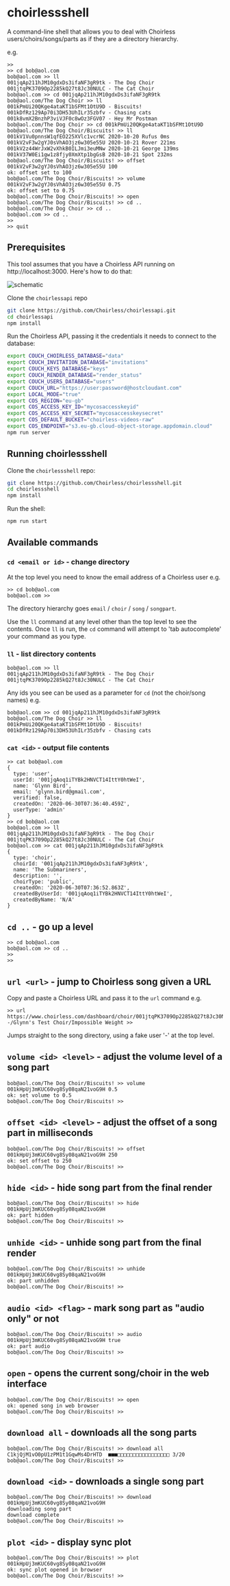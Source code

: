 # choirlessshell

A command-line shell that allows you to deal with Choirless users/choirs/songs/parts as if they are a directory hierarchy.

e.g.

```
>> 
>> cd bob@aol.com
bob@aol.com >> ll
001jqAp211hJM10gdxDs3ifaNF3gR9tk - The Dog Choir
001jtqPK3709Op2285kQ27t8Jc30NULC - The Cat Choir
bob@aol.com >> cd 001jqAp211hJM10gdxDs3ifaNF3gR9tk
bob@aol.com/The Dog Choir >> ll
001kPmUi20QKge4ataKT1bSFMt1OtU9D - Biscuits!
001kDfRz129Ap70i3DH53UhILr35zbfv - Chasing cats
001k8vmX2BnzhP3viVJF0c8wOz3FGV07 - Hey Mr Postman
bob@aol.com/The Dog Choir >> cd 001kPmUi20QKge4ataKT1bSFMt1OtU9D
bob@aol.com/The Dog Choir/Biscuits! >> ll
001kV1Vu0pnnsW1qfEO225XVlc1vcrNC 2020-10-20 Rufus 0ms
001kV2vF3w2gYJ0sVhAO3jz6w305e55U 2020-10-21 Rover 221ms
001kV2z44WrJxW2vXhkB0ILJmi3euMNw 2020-10-21 George 139ms
001kV37W0Ei1gw1z8fjy0XmXtp1bgGsB 2020-10-21 Spot 232ms
bob@aol.com/The Dog Choir/Biscuits! >> offset 001kV2vF3w2gYJ0sVhAO3jz6w305e55U 100
ok: offset set to 100
bob@aol.com/The Dog Choir/Biscuits! >> volume 001kV2vF3w2gYJ0sVhAO3jz6w305e55U 0.75
ok: offset set to 0.75
bob@aol.com/The Dog Choir/Biscuits! >> open
bob@aol.com/The Dog Choir/Biscuits! >> cd ..
bob@aol.com/The Dog Choir >> cd ..
bob@aol.com >> cd ..
>>
>> quit
```

## Prerequisites

This tool assumes that you have a Choirless API running on http://localhost:3000. Here's how to do that:

![schematic](https://github.com/Choirless/choirlessshell/blob/main/choirlessshell.png?raw=true)

Clone the `choirlessapi` repo

```sh
git clone https://github.com/Choirless/choirlessapi.git
cd choirlessapi
npm install
```

Run the Choirless API, passing it the credentials it needs to connect to the database:

```sh
export COUCH_CHOIRLESS_DATABASE="data"
export COUCH_INVITATION_DATABASE="invitations"
export COUCH_KEYS_DATABASE="keys"
export COUCH_RENDER_DATABASE="render_status"
export COUCH_USERS_DATABASE="users"
export COUCH_URL="https://user:password@hostcloudant.com"
export LOCAL_MODE="true"
export COS_REGION="eu-gb"
export COS_ACCESS_KEY_ID="mycosaccesskeyid"
export COS_ACCESS_KEY_SECRET="mycosaccesskeysecret"
export COS_DEFAULT_BUCKET="choirless-videos-raw"
export COS_ENDPOINT="s3.eu-gb.cloud-object-storage.appdomain.cloud"
npm run server
```

## Running choirlessshell

Clone the `choirlessshell` repo:

```sh
git clone https://github.com/Choirless/choirlessshell.git
cd choirlessshell
npm install
```

Run the shell:

```sh
npm run start
```

## Available commands

### `cd <email or id>` - change directory

At the top level you need to know the email address of a Choirless user e.g.

```
>> cd bob@aol.com
bob@aol.com >>
```

The directory hierarchy goes `email` / `choir` / `song` / `songpart`.

Use the `ll` command at any level other than the top level to see the contents. Once `ll` is run, the `cd` command will attempt to 'tab autocomplete' your command as you type.

### `ll` - list directory contents

```
bob@aol.com >> ll
001jqAp211hJM10gdxDs3ifaNF3gR9tk - The Dog Choir
001jtqPK3709Op2285kQ27t8Jc30NULC - The Cat Choir
```

Any ids you see can be used as a parameter for `cd` (not the choir/song names) e.g.

```
bob@aol.com >> cd 001jqAp211hJM10gdxDs3ifaNF3gR9tk
bob@aol.com/The Dog Choir >> ll
001kPmUi20QKge4ataKT1bSFMt1OtU9D - Biscuits!
001kDfRz129Ap70i3DH53UhILr35zbfv - Chasing cats
```
### `cat <id>` - output file contents

```
>> cat bob@aol.com
{
  type: 'user',
  userId: '001jqAoq1iTYBk2HNVCT14IttY0htWeI',
  name: 'Glynn Bird',
  email: 'glynn.bird@gmail.com',
  verified: false,
  createdOn: '2020-06-30T07:36:40.459Z',
  userType: 'admin'
}
>> cd bob@aol.com
bob@aol.com >> ll
001jqAp211hJM10gdxDs3ifaNF3gR9tk - The Dog Choir
001jtqPK3709Op2285kQ27t8Jc30NULC - The Cat Choir
bob@aol.com >> cat 001jqAp211hJM10gdxDs3ifaNF3gR9tk
{
  type: 'choir',
  choirId: '001jqAp211hJM10gdxDs3ifaNF3gR9tk',
  name: 'The Submariners',
  description: '',
  choirType: 'public',
  createdOn: '2020-06-30T07:36:52.863Z',
  createdByUserId: '001jqAoq1iTYBk2HNVCT14IttY0htWeI',
  createdByName: 'N/A'
}
```

## `cd ..` - go up a level

```
>> cd bob@aol.com
bob@aol.com >> cd ..
>>
>>
```

## `url <url>` - jump to Choirless song given a URL

Copy and paste a Choirless URL and pass it to the `url` command e.g.

```
>> url https://www.choirless.com/dashboard/choir/001jtqPK3709Op2285kQ27t8Jc30NULC/song/001kHpAg2p3kJq219ZwO3pU34l2khPgK
-/Glynn's Test Choir/Impossible Weight >>
```

Jumps straight to the song directory, using a fake user '-' at the top level.

## `volume <id> <level>` - adjust the volume level of a song part

```
bob@aol.com/The Dog Choir/Biscuits! >> volume 001kHpUj3mKUC60vg8Sy08qaN21voG9H 0.5
ok: set volume to 0.5
bob@aol.com/The Dog Choir/Biscuits! >>
```

## `offset <id> <level>` - adjust the offset of a song part in milliseconds

```
bob@aol.com/The Dog Choir/Biscuits! >> offset 001kHpUj3mKUC60vg8Sy08qaN21voG9H 250
ok: set offset to 250
bob@aol.com/The Dog Choir/Biscuits! >>
```

## `hide <id>` - hide song part from the final render

```
bob@aol.com/The Dog Choir/Biscuits! >> hide 001kHpUj3mKUC60vg8Sy08qaN21voG9H
ok: part hidden
bob@aol.com/The Dog Choir/Biscuits! >>
```

## `unhide <id>` - unhide song part from the final render

```
bob@aol.com/The Dog Choir/Biscuits! >> unhide 001kHpUj3mKUC60vg8Sy08qaN21voG9H
ok: part unhidden
bob@aol.com/The Dog Choir/Biscuits! >>
```

## `audio <id> <flag>` - mark song part as "audio only" or not

```
bob@aol.com/The Dog Choir/Biscuits! >> audio 001kHpUj3mKUC60vg8Sy08qaN21voG9H true
ok: part audio
bob@aol.com/The Dog Choir/Biscuits! >>
```

## `open` - opens the current song/choir in the web interface

```
bob@aol.com/The Dog Choir/Biscuits! >> open
ok: opened song in web browser
bob@aol.com/The Dog Choir/Biscuits! >>
```

## `download all` - downloads all the song parts

```
bob@aol.com/The Dog Choir/Biscuits! >> download all
C1kjQjM1vO0pU1zPM1t1GqwMs4DrHTD  ■■■□□□□□□□□□□□□□□□□□ 3/20
bob@aol.com/The Dog Choir/Biscuits! >>
```

## `download <id>` - downloads a single song part

```
bob@aol.com/The Dog Choir/Biscuits! >> download 001kHpUj3mKUC60vg8Sy08qaN21voG9H
downloading song part
download complete
bob@aol.com/The Dog Choir/Biscuits! >>
```

## `plot <id>` - display sync plot

```
bob@aol.com/The Dog Choir/Biscuits! >> plot 001kHpUj3mKUC60vg8Sy08qaN21voG9H
ok: sync plot opened in browser
bob@aol.com/The Dog Choir/Biscuits! >>
```